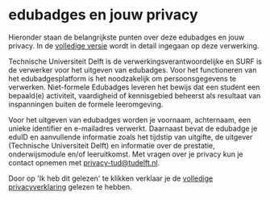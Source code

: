# edubadges en jouw privacy

Hieronder staan de belangrijkste punten over deze edubadges en jouw privacy. In de [volledige versie](https://raw.githubusercontent.com/edubadges/privacy/master/tu-delft/edubadges-nonformal-text-nl.md) wordt in detail ingegaan op deze verwerking.

Technische Universiteit Delft is de verwerkingsverantwoordelijke en SURF is de verwerker voor het uitgeven van edubadges. Voor het functioneren van het edubadgesplatform is het noodzakelijk om persoonsgegevens te verwerken. Niet-formele Edubadges leveren het bewijs dat een student een bepaald(e) activiteit, vaardigheid of kennisgebied beheerst als resultaat van inspanningen buiten de formele leeromgeving.

Voor het uitgeven van edubadges worden je voornaam, achternaam, een unieke identifier en e-mailadres verwerkt. Daarnaast bevat de edubadge je eduID en aanvullende informatie zoals het tijdstip van uitgifte, de uitgever (Technische Universiteit Delft) en informatie over de prestatie, onderwijsmodule en/of leeruitkomst. Met vragen over je privacy kun je contact opnemen met [privacy-tud@tudelft.nl](mailto:privacy-tud@tudelft.nl).

Door op 'Ik heb dit gelezen' te klikken verklaar je de [volledige privacyverklaring](https://raw.githubusercontent.com/edubadges/privacy/master/tu-delft/edubadges-nonformal-text-nl.md) gelezen te hebben.